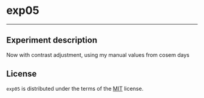 # exp05

-----
## Experiment description
Now with contrast adjustment, using my manual values from cosem days

## License

`exp05` is distributed under the terms of the [MIT](https://spdx.org/licenses/MIT.html) license.
